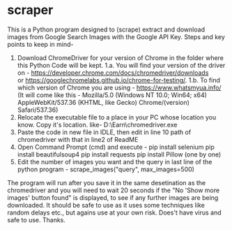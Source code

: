 # scraper
This is a Python program designed to (scrape) extract and download images from Google Search Images with the Google API Key.
Steps and key points to keep in mind-
1. Download ChromeDriver for your version of Chrome in the folder where this Python Code will be kept.
   1.a. You will find your version of the driver on - https://developer.chrome.com/docs/chromedriver/downloads   
 or    https://googlechromelabs.github.io/chrome-for-testing/.
   1.b. To find which version of Chrome you are using -
https://www.whatsmyua.info/      (It will come like this - Mozilla/5.0 (Windows NT 10.0; Win64; x64) AppleWebKit/537.36 (KHTML, like Gecko) Chrome/(version) Safari/537.36)
2. Relocate the executable file to a place in your PC whose location you know. Copy it's location.
   like- D:\Earn\chromedriver.exe
3. Paste the code in new file in IDLE, then edit in line 10 path of chromedriver with that in line2 of ReadME
4. Open Command Prompt (cmd) and execute - pip install selenium
   pip install beautifulsoup4
   pip install requests
   pip install Pillow
   (one by one)
5. Edit the number of images you want and the query in last line of the python program -
   scrape_images("query", max_images=500)

The program will run after you save it in the same desetination as the chromedriver and you will need to wait 20 seconds if the "No 'Show more images' button found" is displayed, to see if any further images are being downloaded. It should be safe to use as it uses some techniques like random delays etc., but agains use at your own risk.
Does't have virus and safe to use.
Thanks.
